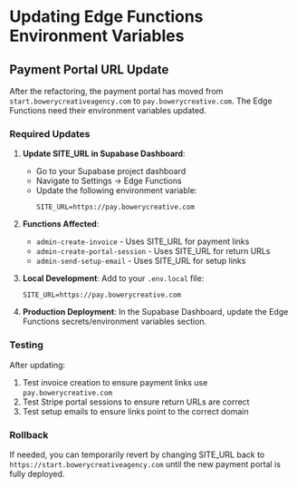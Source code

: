 # Updating Edge Functions Environment Variables

## Payment Portal URL Update

After the refactoring, the payment portal has moved from `start.bowerycreativeagency.com` to `pay.bowerycreative.com`. The Edge Functions need their environment variables updated.

### Required Updates

1. **Update SITE_URL in Supabase Dashboard**:
   - Go to your Supabase project dashboard
   - Navigate to Settings → Edge Functions
   - Update the following environment variable:
     ```
     SITE_URL=https://pay.bowerycreative.com
     ```

2. **Functions Affected**:
   - `admin-create-invoice` - Uses SITE_URL for payment links
   - `admin-create-portal-session` - Uses SITE_URL for return URLs
   - `admin-send-setup-email` - Uses SITE_URL for setup links

3. **Local Development**:
   Add to your `.env.local` file:
   ```env
   SITE_URL=https://pay.bowerycreative.com
   ```

4. **Production Deployment**:
   In the Supabase Dashboard, update the Edge Functions secrets/environment variables section.

### Testing

After updating:
1. Test invoice creation to ensure payment links use `pay.bowerycreative.com`
2. Test Stripe portal sessions to ensure return URLs are correct
3. Test setup emails to ensure links point to the correct domain

### Rollback

If needed, you can temporarily revert by changing SITE_URL back to `https://start.bowerycreativeagency.com` until the new payment portal is fully deployed.